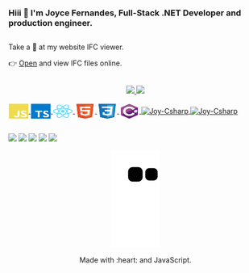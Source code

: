 ###  Hiii 👋 I'm Joyce Fernandes, Full-Stack .NET Developer and production engineer.

##
 Take a 👀 at my website IFC viewer.
 
 👉 <a href="https://joyce-ifcjs.com/">Open</a> and view IFC files online.  
##
<div align="center">
  <a href="https://github.com/Joyce-Fernandes">
  <img height="180em" src="https://github-readme-stats.vercel.app/api?username=Joyce-Fernandes&show_icons=true&theme=dracula&include_all_commits=true&count_private=true"/>
  <img height="180em" src="https://github-readme-stats.vercel.app/api/top-langs/?username=Joyce-Fernandes&layout=compact&langs_count=7&theme=dracula"/>
</div>
 <div style="display: inline_block"><br>
  <img align="center" alt="Joy-Js" height="30" width="40" src="https://raw.githubusercontent.com/devicons/devicon/master/icons/javascript/javascript-plain.svg">
  <img align="center" alt="Joy-Ts" height="30" width="40" src="https://raw.githubusercontent.com/devicons/devicon/master/icons/typescript/typescript-plain.svg">
  <img align="center" alt="Joy-React" height="30" width="40" src="https://raw.githubusercontent.com/devicons/devicon/master/icons/react/react-original.svg">
  <img align="center" alt="Joy-HTML" height="30" width="40" src="https://raw.githubusercontent.com/devicons/devicon/master/icons/html5/html5-original.svg">
  <img align="center" alt="Joy-CSS" height="30" width="40" src="https://raw.githubusercontent.com/devicons/devicon/master/icons/css3/css3-original.svg">
  <img align="center" alt="Joy-Csharp" height="30" width="40" src="https://raw.githubusercontent.com/devicons/devicon/master/icons/csharp/csharp-original.svg">
   <img align="center" alt="Joy-Csharp" height="30" width="40" src="https://cdn.jsdelivr.net/gh/devicons/devicon/icons/angularjs/angularjs-original.svg">
   <img align="center" alt="Joy-Csharp" height="30" width="40" src="https://th.bing.com/th/id/R.7a9f8343bf349b57a42cb162e8db1234?rik=58vTfrj%2fR2n2jQ&pid=ImgRaw&r=0">
</div> 
  
  
  ##
  
  <div>
 <a href="https://discord.com/channels/Joyce%20Fernandes#8656" target="_blank"><img src="https://img.shields.io/badge/Discord-7289DA?style=for-the-badge&logo=discord&logoColor=white" target="_blank"></a> 
  <a href = "mailto:joyce.f.silva@hotmail.com"><img src="https://img.shields.io/badge/-Hotmail-%23333?style=for-the-badge&logo=hotmail&logoColor=white" target="_blank"></a>
  <a href="https://www.linkedin.com/in/joyce-fernandes-da-silva/" target="_blank"><img src="https://img.shields.io/badge/-LinkedIn-%230077B5?style=for-the-badge&logo=linkedin&logoColor=white" target="_blank"></a>  
     <a href="https://www.youtube.com/channel/UCKVbD3cXHsVOSLInM7xgDJg" target="_blank"><img src="https://img.shields.io/badge/YouTube-red?style=for-the-badge&logo=youtube&logoColor=white" target="_blank"></a> 
     <a href="https://twitter.com/Joycef171" target="_blank"><img src="https://img.shields.io/badge/Twitter-blue?style=for-the-badge&logo=twitter&logoColor=white"_blank"></a> 
  
 <div align="center">
  
  ![Snake animation](https://github.com/Joyce-Fernandes/Joyce-Fernandes/blob/output/github-contribution-grid-snake.svg)
  
</div>

<div align="center">
  <p>Made with :heart: and JavaScript.</p>
  
</div>
  </div>       

